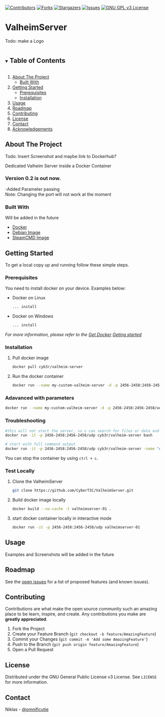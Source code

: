 [![Contributors][contributors-shield]][contributors-url]
[![Forks][forks-shield]][forks-url]
[![Stargazers][stars-shield]][stars-url]
[![Issues][issues-shield]][issues-url]
[![GNU GPL v3 License][license-shield]][license-url]

# ValheimServer
Todo: make a Logo

<!-- TABLE OF CONTENTS -->
<details open="open">
  <summary><h2 style="display: inline-block">Table of Contents</h2></summary>
  <ol>
    <li>
      <a href="#about-the-project">About The Project</a>
      <ul>
        <li><a href="#built-with">Built With</a></li>
      </ul>
    </li>
    <li>
      <a href="#getting-started">Getting Started</a>
      <ul>
        <li><a href="#prerequisites">Prerequisites</a></li>
        <li><a href="#installation">Installation</a></li>
      </ul>
    </li>
    <li><a href="#usage">Usage</a></li>
    <li><a href="#roadmap">Roadmap</a></li>
    <li><a href="#contributing">Contributing</a></li>
    <li><a href="#license">License</a></li>
    <li><a href="#contact">Contact</a></li>
    <li><a href="#acknowledgements">Acknowledgements</a></li>
  </ol>
</details>



<!-- ABOUT THE PROJECT -->
## About The Project
Todo: Insert Screenshot and maybe link to Dockerhub?

Dedicated Valheim Server inside a Docker Container

### Version 0.2 is out now. 
-Added Parameter passing   
Note: Changing the port will not work at the moment 

### Built With
Will be added in the future
* [Docker](https://docs.docker.com/)
* [Debian Image](https://hub.docker.com/_/debian)
* [SteamCMD Image](https://hub.docker.com/r/cm2network/steamcmd)



<!-- GETTING STARTED -->
## Getting Started

To get a local copy up and running follow these simple steps.

### Prerequisites

You need to install docker on your device. Examples below:
* Docker on Linux
  ```sh
  ... install
  ```
* Docker on Windows
  ```sh
  ... install
  ```

_For more information, please refer to the [Get Docker](https://docs.docker.com/get-docker/)  [Geting started](https://docs.docker.com/get-started/)_  
### Installation
1. Pull docker image 
   ```sh
   docker pull cyb3r/valheim-server
   ```
2. Run the docker container
   ```sh
   docker run --name my-custom-valheim-server -d -p 2456-2458:2456-2458/udp cyb3r/valheim-server
   ```
### Adavanced with parameters  
  ```sh
  docker run --name my-custom-valheim-server -d -p 2456-2458:2456-2458/udp cyb3r/valheim-server -name "A real Name" -port "2456" -world "Dockerhein" -password "docker"
  ```

### Troubleshooting  
  ```sh
  #this will not start the server, so u can search for files or data and check if everything is fine
  docker run -it -p 2456-2458:2456-2458/udp cyb3r/valheim-server bash

  # start with full command output
  docker run -it -p 2456-2458:2456-2458/udp cyb3r/valheim-server -name "A real Name" -port "2456" -world "Dockerhein" -password "docker"
  ```
You can stop the container by using `ctrl + c`.  
  
### Test Locally
1. Clone the ValheimServer
   ```sh
   git clone https://github.com/CyberT3C/ValheimServer.git
   ```
2. Build docker image locally
   ```sh
   docker build --no-cache -t valheimserver-01 .
   ```
2. start docker container locally in interactive mode
   ```sh
   docker run -it -p 2456-2458:2456-2458/udp valheimserver-01 
   ```




<!-- USAGE EXAMPLES -->
## Usage

Examples and Screenshots will be added in the future


<!-- ROADMAP -->
## Roadmap

See the [open issues](https://github.com/CyberT3C/ValheimServer/issues) for a list of proposed features (and known issues).



<!-- CONTRIBUTING -->
## Contributing

Contributions are what make the open source community such an amazing place to be learn, inspire, and create. Any contributions you make are **greatly appreciated**.

1. Fork the Project
2. Create your Feature Branch (`git checkout -b feature/AmazingFeature`)
3. Commit your Changes (`git commit -m 'Add some AmazingFeature'`)
4. Push to the Branch (`git push origin feature/AmazingFeature`)
5. Open a Pull Request



<!-- LICENSE -->
## License

Distributed under the GNU General Public License v3 License. See `LICENSE` for more information.



<!-- CONTACT -->
## Contact

Niklas - [@omnificutie](https://twitter.com/omnificutie) 


<!-- MARKDOWN LINKS & IMAGES -->
<!-- https://www.markdownguide.org/basic-syntax/#reference-style-links -->
[contributors-shield]: https://img.shields.io/github/contributors/CyberT3C/ValheimServer.svg?style=for-the-badge
[contributors-url]: https://github.com/CyberT3C/ValheimServer/graphs/contributors
[forks-shield]: https://img.shields.io/github/forks/CyberT3C/ValheimServer.svg?style=for-the-badge
[forks-url]: https://github.com/CyberT3C/ValheimServer/network/members
[stars-shield]: https://img.shields.io/github/stars/CyberT3C/ValheimServer.svg?style=for-the-badge
[stars-url]: https://github.com//CyberT3C/ValheimServer/stargazers
[issues-shield]: https://img.shields.io/github/issues/CyberT3C/ValheimServer.svg?style=for-the-badge
[issues-url]: https://github.com/CyberT3C/ValheimServer/issues
[license-shield]: https://img.shields.io/github/license/CyberT3C/ValheimServer.svg?style=for-the-badge
[license-url]: https://github.com/CyberT3C/ValheimServer/blob/main/LICENSE